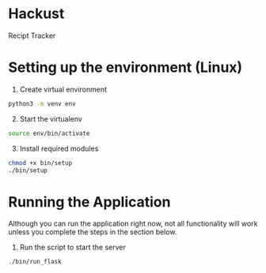 # Hackust
Recipt Tracker

# Setting up the environment (Linux)
1. Create virtual environment
```bash
python3 -m venv env
``` 
2. Start the virtualenv
```bash
source env/bin/activate
```
3. Install required modules 
```bash
chmod +x bin/setup
./bin/setup
```


# Running the Application
Although you can run the application right now, not all functionality will work unless you 
complete the steps in the section below.

1. Run the script to start the server
```bash
./bin/run_flask
```

